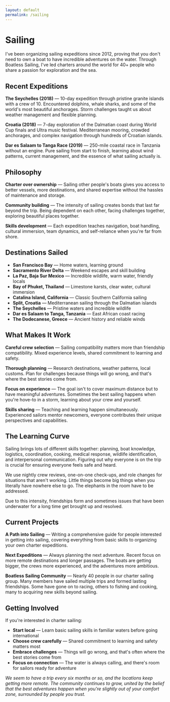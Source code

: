 ```yaml
---
layout: default
permalink: /sailing
---
```


# Sailing

I've been organizing sailing expeditions since 2012, proving that you don't need to own a boat to have incredible adventures on the water. Through Boatless Sailing, I've led charters around the world for 40+ people who share a passion for exploration and the sea.

## Recent Expeditions

**The Seychelles (2018)** — 10-day expedition through pristine granite islands with a crew of 10. Encountered dolphins, whale sharks, and some of the world's most beautiful anchorages. Storm challenges taught us about weather management and flexible planning.

**Croatia (2018)** — 7-day exploration of the Dalmatian coast during World Cup finals and Ultra music festival. Mediterranean mooring, crowded anchorages, and complex navigation through hundreds of Croatian islands.

**Dar es Salaam to Tanga Race (2019)** — 250-mile coastal race in Tanzania without an engine. Pure sailing from start to finish, learning about wind patterns, current management, and the essence of what sailing actually is.

## Philosophy

**Charter over ownership** — Sailing other people's boats gives you access to better vessels, more destinations, and shared expertise without the hassles of maintenance and storage.

**Community building** — The intensity of sailing creates bonds that last far beyond the trip. Being dependent on each other, facing challenges together, exploring beautiful places together.

**Skills development** — Each expedition teaches navigation, boat handling, cultural immersion, team dynamics, and self-reliance when you're far from shore.

## Destinations Sailed

- **San Francisco Bay** — Home waters, learning ground
- **Sacramento River Delta** — Weekend escapes and skill building
- **La Paz, Baja Sur Mexico** — Incredible wildlife, warm water, friendly locals
- **Bay of Phuket, Thailand** — Limestone karsts, clear water, cultural immersion
- **Catalina Island, California** — Classic Southern California sailing
- **Split, Croatia** — Mediterranean sailing through the Dalmatian islands
- **The Seychelles** — Pristine waters and incredible wildlife
- **Dar es Salaam to Tanga, Tanzania** — East African coast racing
- **The Dodecanese, Greece** — Ancient history and reliable winds

## What Makes It Work

**Careful crew selection** — Sailing compatibility matters more than friendship compatibility. Mixed experience levels, shared commitment to learning and safety.

**Thorough planning** — Research destinations, weather patterns, local customs. Plan for challenges because things will go wrong, and that's where the best stories come from.

**Focus on experience** — The goal isn't to cover maximum distance but to have meaningful adventures. Sometimes the best sailing happens when you're hove-to in a storm, learning about your crew and yourself.

**Skills sharing** — Teaching and learning happen simultaneously. Experienced sailors mentor newcomers, everyone contributes their unique perspectives and capabilities.

## The Learning Curve

Sailing brings lots of different skills together: planning, boat knowledge, logistics, coordination, cooking, medical response, wildlife identification, and interpersonal communication. Figuring out why everyone is on the trip is crucial for ensuring everyone feels safe and heard.

We use nightly crew reviews, one-on-one check-ups, and role changes for situations that aren't working. Little things become big things when you literally have nowhere else to go. The elephants in the room have to be addressed.

Due to this intensity, friendships form and sometimes issues that have been underwater for a long time get brought up and resolved.

## Current Projects

**A Path into Sailing** — Writing a comprehensive guide for people interested in getting into sailing, covering everything from basic skills to organizing your own charter expeditions.

**Next Expeditions** — Always planning the next adventure. Recent focus on more remote destinations and longer passages. The boats are getting bigger, the crews more experienced, and the adventures more ambitious.

**Boatless Sailing Community** — Nearly 40 people in our charter sailing group. Many members have sailed multiple trips and formed lasting friendships. Some have gone on to racing, others to fishing and cooking, many to acquiring new skills beyond sailing.

## Getting Involved

If you're interested in charter sailing:

- **Start local** — Learn basic sailing skills in familiar waters before going international
- **Choose crew carefully** — Shared commitment to learning and safety matters most
- **Embrace challenges** — Things will go wrong, and that's often where the best stories come from
- **Focus on connection** — The water is always calling, and there's room for sailors ready for adventure

*We seem to have a trip every six months or so, and the locations keep getting more remote. The community continues to grow, united by the belief that the best adventures happen when you're slightly out of your comfort zone, surrounded by people you trust.*